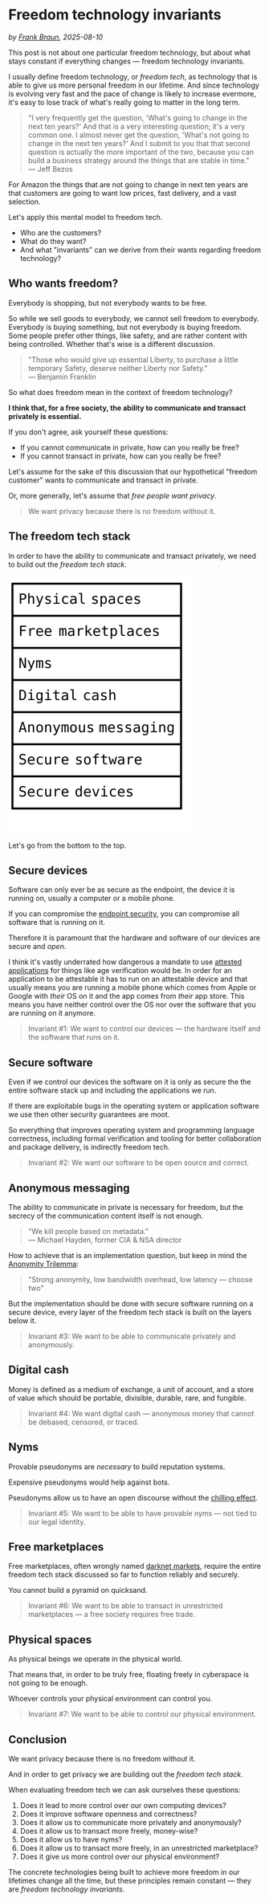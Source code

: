 # Freedom technology invariants

*by [Frank Braun](/), 2025-08-10*

This post is not about one particular freedom technology, but about what stays constant if everything changes — freedom technology invariants.

I usually define freedom technology, or *freedom tech*, as technology that is
able to give us more personal freedom in our lifetime. And since technology is
evolving very fast and the pace of change is likely to increase evermore, it's
easy to lose track of what's really going to matter in the long term.

> "I very frequently get the question, 'What's going to change in the next ten
> years?' And that is a very interesting question; it's a very common one. I
> almost never get the question, 'What's not going to change in the next ten
> years?' And I submit to you that that second question is actually the more
> important of the two, because you can build a business strategy around the
> things that are stable in time."\
> — Jeff Bezos

For Amazon the things that are not going to change in next ten years are that
customers are going to want low prices, fast delivery, and a vast selection.

Let's apply this mental model to freedom tech.

- Who are the customers?
- What do they want?
- And what "invariants" can we derive from their wants regarding freedom
  technology?

## Who wants freedom?

Everybody is shopping, but not everybody wants to be free.

So while we sell goods to everybody, we cannot sell freedom to everybody.
Everybody is buying something, but not everybody is buying freedom. Some people
prefer other things, like safety, and are rather content with being controlled.
Whether that's wise is a different discussion.

> "Those who would give up essential Liberty, to purchase a little temporary
> Safety, deserve neither Liberty nor Safety."\
> — Benjamin Franklin

So what does freedom mean in the context of freedom technology?

**I think that, for a free society, the ability to communicate and transact
privately is essential.**

If you don't agree, ask yourself these questions:

- If you cannot communicate in private, how can you really be free?
- If you cannot transact in private, how can you really be free?

Let's assume for the sake of this discussion that our hypothetical "freedom
customer" wants to communicate and transact in private.

Or, more generally, let's assume that *free people want privacy*.

> We want privacy because there is no freedom without it.

## The freedom tech stack

In order to have the ability to communicate and transact privately, we need to
build out the *freedom tech stack*.

![Freedom tech stack](/asciiart/freedom-tech-stack.svg)

Let's go from the bottom to the top.

## Secure devices

Software can only ever be as secure as the endpoint, the device it is running
on, usually a computer or a mobile phone.

If you can compromise the [endpoint
security](https://en.wikipedia.org/wiki/Endpoint_security), you can compromise
all software that is running on it.

Therefore it is paramount that the hardware and software of our devices are
secure and *open*.

I think it's vastly underrated how dangerous a mandate to use [attested
applications](https://en.wikipedia.org/wiki/Trusted_Computing) for things like
age verification would be. In order for an application to be attestable it has
to run on an attestable device and that usually means you are running a mobile
phone which comes from Apple or Google with *their* OS on it and the app comes
from *their* app store. This means you have neither control over the OS nor
over the software that you are running on it anymore.

> Invariant #1: We want to control our devices — the hardware itself and the
> software that runs on it.

## Secure software

Even if we control our devices the software on it is only as secure the the
entire software stack up and including the applications we run.

If there are exploitable bugs in the operating system or application software we
use then other security guarantees are moot.

So everything that improves operating system and programming language
correctness, including formal verification and tooling for better collaboration
and package delivery, is indirectly freedom tech.

> Invariant #2: We want our software to be open source and correct.

## Anonymous messaging

The ability to communicate in private is necessary for freedom, but the secrecy
of the communication content itself is not enough.

>"We kill people based on metadata."\
> — Michael Hayden, former CIA & NSA director

How to achieve that is an implementation question, but keep in mind the
[Anonymity Trilemma](https://eprint.iacr.org/2017/954.pdf):

> "Strong anonymity, low bandwidth overhead, low latency — choose two"

But the implementation should be done with secure software running on a secure
device, every layer of the freedom tech stack is built on the layers below it.

> Invariant #3: We want to be able to communicate privately and anonymously.

## Digital cash

Money is defined as a medium of exchange, a unit of account, and a store of
value which should be portable, divisible, durable, rare, and fungible.

> Invariant #4:  We want digital cash — anonymous money that cannot be debased,
> censored, or traced.

## Nyms

Provable pseudonyms are *necessary* to build reputation systems.

Expensive pseudonyms would help against bots.

Pseudonyms allow us to have an open discourse without the
[chilling effect](https://en.wikipedia.org/wiki/Chilling_effect).

> Invariant #5: We want to be able to have provable  nyms — not tied to our
> legal identity.

## Free marketplaces

Free marketplaces, often wrongly named [darknet
markets](https://en.wikipedia.org/wiki/Darknet_market), require the entire
freedom tech stack discussed so far to function reliably and securely.

You cannot build a pyramid on quicksand.

> Invariant #6: We want to be able to transact in unrestricted marketplaces — a
> free society requires free trade.

## Physical spaces

As physical beings we operate in the physical world.

That means that, in order to be truly free, floating freely in cyberspace is not
going to be enough.

Whoever controls your physical environment can control you.

> Invariant #7: We want to be able to control our physical environment.

## Conclusion

We want privacy because there is no freedom without it.

And in order to get privacy we are building out the *freedom tech stack*.

When evaluating freedom tech we can ask ourselves these questions:

1. Does it lead to more control over our own computing devices?
2. Does it improve software openness and correctness?
3. Does it allow us to communicate more privately and anonymously?
4. Does it allow us to transact more freely, money-wise?
5. Does it allow us to have nyms?
6. Does it allow us to transact more freely, in an unrestricted marketplace?
7. Does it give us more control over our physical environment?

The concrete technologies being built to achieve more freedom in our lifetimes
change all the time, but these principles remain constant — they are *freedom
technology invariants*.
